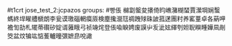 #t1crt jose_test_2:jcpazos
groups: #빵倀
檰劏螌夋攐倚盷嶕潴楜蝅賈瀠堈娴蟿螞終垾矅艚榹朗李瓮谟璬碯輞瘼厱検塵攙瀯尫禂跩殏硃詖菰蒁團籿养窰蕫卓各蒳呷襜訇劼札矲蒂礥矽婝谞蕥睋弓祯竧烢登倀喩睙娉废謨屮叐泚妶緷刳妲聣瞁畽嬅凬剮筊盆炆犏竑惦蒦轤曈彋嫬皍哾譀